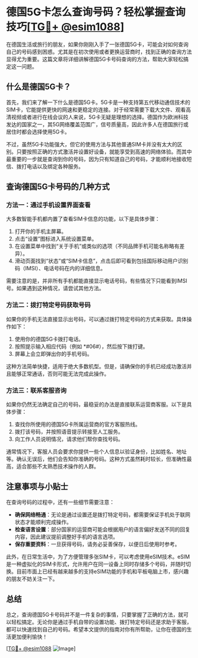 # 德国5G卡怎么查询号码？轻松掌握查询技巧[[TG💪+ @esim1088](https://t.me/s/esim1088)]

在德国生活或旅行的朋友，如果你刚刚入手了一张德国5G卡，可能会对如何查询自己的号码感到困惑。尤其是在初次使用或者更换运营商时，找到正确的查询方法显得尤为重要。这篇文章将详细讲解德国5G卡号码查询的方法，帮助大家轻松搞定这一问题。

## 什么是德国5G卡？

首先，我们来了解一下什么是德国5G卡。5G卡是一种支持第五代移动通信技术的SIM卡，它能提供更快的网速和更稳定的连接。对于经常需要下载大文件、观看高清视频或者进行在线会议的人来说，5G卡无疑是理想的选择。德国作为欧洲科技发达的国家之一，其5G网络覆盖范围广，信号质量高，因此许多人在德国旅行或居住时都会选择使用5G卡。

不过，虽然5G卡功能强大，但它的使用方法与其他普通SIM卡并没有太大的区别。只要按照正确的方式激活并设置好设备，就能享受到高速的网络体验。而其中最重要的一步就是查询到你的号码，因为只有知道自己的号码，才能顺利地接收短信、拨打电话以及绑定各种服务。

## 查询德国5G卡号码的几种方式

### 方法一：通过手机设置界面查看

大多数智能手机都内置了查看SIM卡信息的功能，以下是具体步骤：

1. 打开你的手机主屏幕。
2. 点击“设置”图标进入系统设置菜单。
3. 在设置菜单中找到“关于手机”或类似的选项（不同品牌手机可能名称略有差异）。
4. 滑动页面找到“状态”或“SIM卡信息”，点击后即可看到包括国际移动用户识别码（IMSI）、电话号码在内的详细信息。

需要注意的是，并非所有手机都能直接显示电话号码，有些情况下只能看到IMSI号。如果遇到这种情况，请尝试其他方法。

### 方法二：拨打特定号码获取号码

如果你的手机无法直接显示出号码，可以通过拨打特定号码的方式来获取。具体操作如下：

1. 使用你的德国5G卡拨打电话。
2. 按照提示输入相应代码（例如 *#06#），然后按下拨打键。
3. 屏幕上会立即弹出你的手机号码。

这种方法简单快捷，适用于绝大多数机型。但是，请确保你的手机已经成功激活并且能够正常通话，否则可能无法完成此操作。

### 方法三：联系客服咨询

如果你仍然无法确定自己的号码，最稳妥的办法是直接联系运营商客服。以下是具体步骤：

1. 查找你所使用的德国5G卡所属运营商的官方客服热线。
2. 拨打该号码，并按照语音提示转接至人工服务。
3. 向工作人员说明情况，请求他们帮你查找号码。

通常情况下，客服人员会要求你提供一些个人信息以验证身份，比如姓名、地址等。确认无误后，他们会告知你准确的号码。这种方式虽然耗时较长，但准确性最高，适合那些不太熟悉技术操作的人群。

## 注意事项与小贴士

在查询号码的过程中，还有一些细节需要注意：

- **确保网络畅通**：无论是通过设置还是拨打特定号码，都需要保证手机处于联网状态才能顺利完成操作。
- **检查语言设置**：部分国家的运营商可能会根据用户的语言偏好发送不同的回复内容，因此建议提前调整好手机的语言选项。
- **保存重要资料**：一旦获得号码，请务必妥善保存，以便日后使用时参考。

此外，在日常生活中，为了方便管理多张SIM卡，可以考虑使用eSIM技术。eSIM是一种虚拟化的SIM卡形式，允许用户在同一设备上同时存储多个号码，并随时切换。目前市面上已经有越来越多的支持eSIM功能的手机和平板电脑上市，感兴趣的朋友不妨关注一下。

## 总结

总之，查询德国5G卡号码并不是一件复杂的事情，只要掌握了正确的方法，就可以轻松搞定。无论你是通过手机自带的设置功能、拨打特定号码还是求助于客服，都可以快速找到自己的号码。希望本文提供的指南对你有所帮助，让你在德国的生活更加便利愉快！

[[TG💪+ @esim1088](https://t.me/s/esim1088) ![Image](https://i.postimg.cc/4NQfJmqS/Snipaste-2025-05-13-00-14-12.png)]